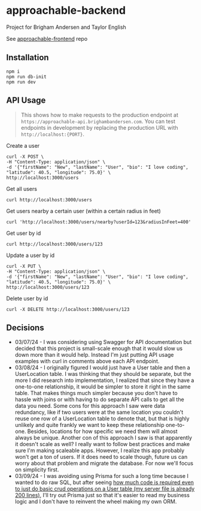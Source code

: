 # approachable-backend

Project for Brigham Andersen and Taylor English

See [approachable-frontend](https://github.com/janksmap/approachable-frontend) repo

## Installation

```
npm i
npm run db-init
npm run dev
```

## API Usage

> This shows how to make requests to the production endpoint at `https://approachable-api.brighambandersen.com`. You can test endpoints in development by replacing the production URL with `http://localhost:{PORT}`.

Create a user

```
curl -X POST \
-H "Content-Type: application/json" \
-d '{"firstName": "New", "lastName": "User", "bio": "I love coding", "latitude": 40.5, "longitude": 75.0}' \
http://localhost:3000/users
```

Get all users

```
curl http://localhost:3000/users
```

Get users nearby a certain user (within a certain radius in feet)

```
curl 'http://localhost:3000/users/nearby?userId=123&radiusInFeet=400'
```

Get user by id

```
curl http://localhost:3000/users/123
```

Update a user by id

```
curl -X PUT \
-H "Content-Type: application/json" \
-d '{"firstName": "New", "lastName": "User", "bio": "I love coding", "latitude": 40.5, "longitude": 75.0}' \
http://localhost:3000/users/123
```

Delete user by id

```
curl -X DELETE http://localhost:3000/users/123
```

## Decisions

- 03/07/24 - I was considering using Swagger for API documentation but decided that this project is small-scale enough that it would slow us down more than it would help. Instead I'm just putting API usage examples with curl in comments above each API endpoint.
- 03/08/24 - I originally figured I would just have a User table and then a UserLocation table. I was thinking that they should be separate, but the more I did research into implementation, I realized that since they have a one-to-one relationship, it would be simpler to store it right in the same table. That makes things much simpler because you don't have to hassle with joins or with having to do separate API calls to get all the data you need. Some cons for this approach I saw were data redundancy, like if two users were at the same location you couldn't reuse one row of a UserLocation table to denote that, but that is highly unlikely and quite frankly we want to keep these relationship one-to-one. Besides, locations for how specific we need them will almost always be unique. Another con of this approach I saw is that apparently it doesn't scale as well? I really want to follow best practices and make sure I'm making scaleable apps. However, I realize this app probably won't get a ton of users. If it does need to scale though, future us can worry about that problem and migrate the database. For now we'll focus on simplicity first.
- 03/09/24 - I was avoiding using Prisma for such a long time because I wanted to do raw SQL, but after seeing [how much code is required even to just do basic crud operations on a User table (my server file is already 200 lines)](https://github.com/brighambandersen/approachable-backend/blob/12d5e945ab1b015efc96b47ed86a3adf98452704/src/server.ts#L126), I'll try out Prisma just so that it's easier to read my business logic and I don't have to reinvent the wheel making my own ORM.
